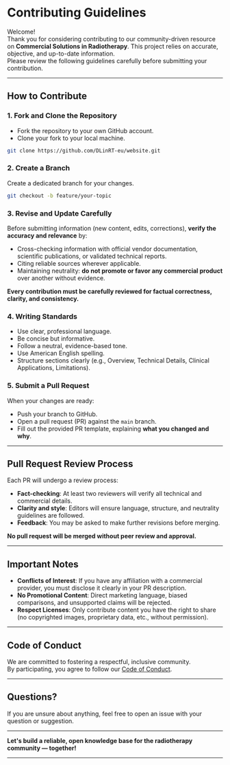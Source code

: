 
# Contributing Guidelines

Welcome!  
Thank you for considering contributing to our community-driven resource on **Commercial Solutions in Radiotherapy**. This project relies on accurate, objective, and up-to-date information.  
Please review the following guidelines carefully before submitting your contribution.

---

## How to Contribute

### 1. Fork and Clone the Repository
- Fork the repository to your own GitHub account.
- Clone your fork to your local machine.

```bash
git clone https://github.com/DLinRT-eu/website.git
```

### 2. Create a Branch
Create a dedicated branch for your changes.

```bash
git checkout -b feature/your-topic
```

### 3. Revise and Update Carefully
Before submitting information (new content, edits, corrections), **verify the accuracy and relevance** by:
- Cross-checking information with official vendor documentation, scientific publications, or validated technical reports.
- Citing reliable sources wherever applicable.
- Maintaining neutrality: **do not promote or favor any commercial product** over another without evidence.

**Every contribution must be carefully reviewed for factual correctness, clarity, and consistency.**

### 4. Writing Standards
- Use clear, professional language.
- Be concise but informative.
- Follow a neutral, evidence-based tone.
- Use American English spelling.
- Structure sections clearly (e.g., Overview, Technical Details, Clinical Applications, Limitations).

### 5. Submit a Pull Request
When your changes are ready:
- Push your branch to GitHub.
- Open a pull request (PR) against the `main` branch.
- Fill out the provided PR template, explaining **what you changed and why**.

---

## Pull Request Review Process

Each PR will undergo a review process:
- **Fact-checking**: At least two reviewers will verify all technical and commercial details.
- **Clarity and style**: Editors will ensure language, structure, and neutrality guidelines are followed.
- **Feedback**: You may be asked to make further revisions before merging.

**No pull request will be merged without peer review and approval.**

---

## Important Notes

- **Conflicts of Interest**: If you have any affiliation with a commercial provider, you must disclose it clearly in your PR description.
- **No Promotional Content**: Direct marketing language, biased comparisons, and unsupported claims will be rejected.
- **Respect Licenses**: Only contribute content you have the right to share (no copyrighted images, proprietary data, etc., without permission).

---

## Code of Conduct

We are committed to fostering a respectful, inclusive community.  
By participating, you agree to follow our [Code of Conduct](CODE_OF_CONDUCT.md).

---

## Questions?

If you are unsure about anything, feel free to open an issue with your question or suggestion.

---

**Let's build a reliable, open knowledge base for the radiotherapy community — together!**

---
